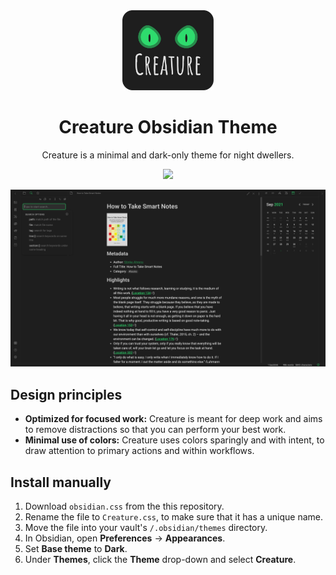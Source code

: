 <center>
<img src="https://raw.githubusercontent.com/marcusolsson/obsidian-creature-theme/main/logo.svg"  height="128" />
<h1>Creature Obsidian Theme</h1>
<p>Creature is a minimal and dark-only theme for night dwellers.</p>
<a href="https://www.paypal.com/donate/?hosted_button_id=NT93NXBDFWH6J"><img src="https://img.shields.io/badge/donate-paypal-blue"></a>
</center>

![Screenshot](screenshot.png)

## Design principles

- **Optimized for focused work:** Creature is meant for deep work and aims to remove distractions so that you can perform your best work.
- **Minimal use of colors:** Creature uses colors sparingly and with intent, to draw attention to primary actions and within workflows.

## Install manually

1. Download `obsidian.css` from the this repository.
1. Rename the file to `Creature.css`, to make sure that it has a unique name.
1. Move the file into your vault's `/.obsidian/themes` directory.
1. In Obsidian, open **Preferences** -> **Appearances**.
1. Set **Base theme** to **Dark**.
1. Under **Themes**, click the **Theme** drop-down and select **Creature**.

